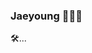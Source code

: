 <!--
![header](https://capsule-render.vercel.app/api?type=wave&color=D6F1F3&height=300&section=header&text=Jaeyoung%20Jung&fontColor=F9FEFE&fontSize=60)

<img src="https://img.shields.io/badge/Python-3766AB?style=flat-square&logo=Python&logoColor=white"/></a>&nbsp 
-->

### Jaeyoung 👋👋👋

🛠...

<!--
**j-jae0/j-jae0** is a ✨ _special_ ✨ repository because its `README.md` (this file) appears on your GitHub profile.

Here are some ideas to get you started:

- 🔭 I’m currently working on ...
- 🌱 I’m currently learning ...
- 👯 I’m looking to collaborate on ...
- 🤔 I’m looking for help with ...
- 💬 Ask me about ...
- 📫 How to reach me: ...
- 😄 Pronouns: ...
- ⚡ Fun fact: ...
-->
